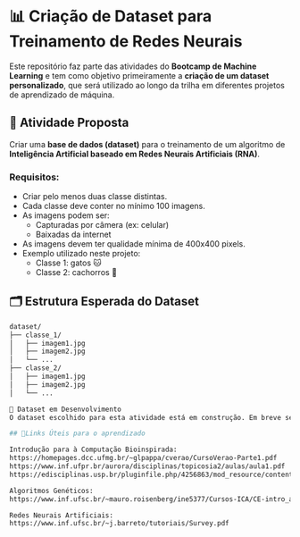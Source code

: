 # 📊 Criação de Dataset para Treinamento de Redes Neurais

Este repositório faz parte das atividades do **Bootcamp de Machine Learning** e tem como objetivo primeiramente a **criação de um dataset personalizado**, que será utilizado ao longo da trilha em diferentes projetos de aprendizado de máquina.

## 🧠 Atividade Proposta

Criar uma **base de dados (dataset)** para o treinamento de um algoritmo de **Inteligência Artificial baseado em Redes Neurais Artificiais (RNA)**.

### Requisitos:

- Criar pelo menos duas classe distintas.
- Cada classe deve conter no mínimo 100 imagens.
- As imagens podem ser:
  - Capturadas por câmera (ex: celular)
  - Baixadas da internet
- As imagens devem ter qualidade mínima de 400x400 pixels.
- Exemplo utilizado neste projeto: 
  - Classe 1: gatos 🐱
  - Classe 2: cachorros 🐶

## 🗂 Estrutura Esperada do Dataset

```bash
dataset/
├── classe_1/
│   ├── imagem1.jpg
│   ├── imagem2.jpg
│   └── ...
├── classe_2/
│   ├── imagem1.jpg
│   ├── imagem2.jpg
│   └── ...

📸 Dataset em Desenvolvimento
O dataset escolhido para esta atividade está em construção. Em breve será adicionado ao repositório com as imagens organizadas por classes.

## 📌Links Úteis para o aprendizado

Introdução para à Computação Bioinspirada:
https://homepages.dcc.ufmg.br/~glpappa/cverao/CursoVerao-Parte1.pdf 
https://www.inf.ufpr.br/aurora/disciplinas/topicosia2/aulas/aula1.pdf 
https://edisciplinas.usp.br/pluginfile.php/4256863/mod_resource/content/1/cb_3_ce_ag_1.pdf 

Algoritmos Genéticos:
https://www.inf.ufsc.br/~mauro.roisenberg/ine5377/Cursos-ICA/CE-intro_apost.pdf 

Redes Neurais Artificiais:
https://www.inf.ufsc.br/~j.barreto/tutoriais/Survey.pdf

